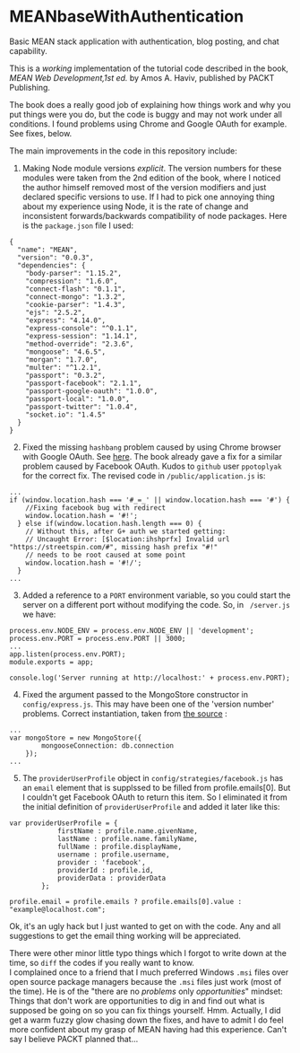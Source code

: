 # MEANbaseWithAuthentication
Basic MEAN stack application with authentication, blog posting, and chat capability.

This is a _working_ implementation of the tutorial code described in the book, *MEAN Web Development,1st ed.* by 
Amos A. Haviv, published by PACKT Publishing. 

The book does a really good job of explaining how things work and why you put things were you do, but the code is buggy and may not 
work under all conditions.  I found problems using Chrome and Google OAuth for example. See fixes, below.

The main improvements in the code in this repository include:

1) Making Node module versions _explicit_.  The version numbers for these modules were taken from the 2nd edition of the book, where 
I noticed the author himself removed most of the version modifiers and just declared specific versions to use.  If I had to pick one
annoying thing about my experience using Node, it is the rate of change and inconsistent forwards/backwards compatibility of node packages.
Here is the ```package.json``` file I used:

```
{
  "name": "MEAN",
  "version": "0.0.3",
  "dependencies": {
    "body-parser": "1.15.2",
    "compression": "1.6.0",
    "connect-flash": "0.1.1",
    "connect-mongo": "1.3.2",
    "cookie-parser": "1.4.3",
    "ejs": "2.5.2",
    "express": "4.14.0",
    "express-console": "^0.1.1",
    "express-session": "1.14.1",
    "method-override": "2.3.6",
    "mongoose": "4.6.5",
    "morgan": "1.7.0",
    "multer": "^1.2.1",
    "passport": "0.3.2",
    "passport-facebook": "2.1.1",
    "passport-google-oauth": "1.0.0",
    "passport-local": "1.0.0",
    "passport-twitter": "1.0.4",
    "socket.io": "1.4.5"
  }
}
```

2) Fixed the missing ```hashbang``` problem caused by using Chrome browser with Google OAuth. See [here](https://github.com/meanjs/mean/issues/535). 
The book already gave a fix for a similar problem caused by Facebook OAuth.  Kudos to ```github``` user ```ppotoplyak``` for the correct
fix.  The revised code in ```/public/application.js``` is:

```
...
if (window.location.hash === '#_=_' || window.location.hash === '#') {
    //Fixing facebook bug with redirect
    window.location.hash = '#!';
  } else if(window.location.hash.length === 0) {
    // Without this, after G+ auth we started getting:
    // Uncaught Error: [$location:ihshprfx] Invalid url "https://streetspin.com/#", missing hash prefix "#!"
    // needs to be root caused at some point
    window.location.hash = '#!/';
  }
...
```
3) Added a reference to a ```PORT``` environment variable, so you could start the server on a different port without modifying the code. 
So, in ``` /server.js``` we have:
```
process.env.NODE_ENV = process.env.NODE_ENV || 'development';
process.env.PORT = process.env.PORT || 3000;
...
app.listen(process.env.PORT);
module.exports = app; 

console.log('Server running at http://localhost:' + process.env.PORT);
```
4) Fixed the argument passed to the MongoStore constructor in ```config/express.js```. This may have been one of the 'version
number' problems.  Correct instantiation, taken from [the source](https://github.com/jdesboeufs/connect-mongo) :
```
...
var mongoStore = new MongoStore({
        mongooseConnection: db.connection
    });
...
```
5) The ```providerUserProfile``` object in ```config/strategies/facebook.js``` has an ```email``` element that is supplssed to be filled 
from profile.emails[0].  But I couldn't get Facebook OAuth to return this item.  So I eliminated it from the initial definition of 
```providerUserProfile``` and added it later like this:
```
var providerUserProfile = {
            firstName : profile.name.givenName,
            lastName : profile.name.familyName,
            fullName : profile.displayName,
            username : profile.username,
            provider : 'facebook',
            providerId : profile.id,
            providerData : providerData
        };
        
profile.email = profile.emails ? profile.emails[0].value : "example@localhost.com";
```
Ok, it's an ugly hack but I just wanted to get on with the code.  Any and all suggestions to get the email thing working will be appreciated.

There were other minor little typo things which I forgot to write down at the time, so ```diff``` the codes if you really want to know.  \
I complained once to a friend that I much 
preferred Windows ```.msi``` files over open source package managers because the ```.msi``` files just work (most of the time). He is of the 
"there are no _problems_ only _opportunities_" mindset:  Things that don't work are opportunities to dig in
and find out what is supposed be going on so you can fix things yourself.  Hmm.  Actually, I did get a warm fuzzy glow chasing down 
the fixes, and have to admit I do feel more confident about my grasp of MEAN having had this experience.  Can't say I believe PACKT planned that...




  






